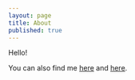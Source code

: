 ```yaml
---
layout: page
title: About
published: true
---
```


<p class="message">
  Hello! 

You can also find me <a href="https://www.facebook.com/JuliaKM">here</a> and <a href="http://www.linkedin.com/in/juliakm/">here</a>.</p>
